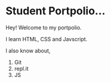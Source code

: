# Student Portpolio...

Hey! Welcome to my portpolio.

I learn HTML, CSS and Javscript.

I also know about,
 1. Git
 2. repl.it
 3. JS

 